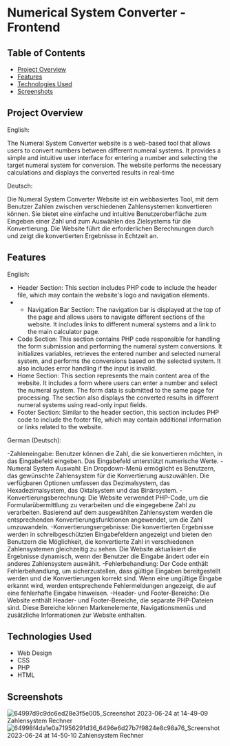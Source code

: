 # Numerical System Converter - Frontend


## Table of Contents

- [Project Overview](#project-overview)
- [Features](#features)
- [Technologies Used](#technologies-used)
- [Screenshots](#screenshots)

## Project Overview

English:

The Numeral System Converter website is a web-based tool that allows users to convert numbers between different numeral systems. It provides a simple and intuitive user interface for entering a number and selecting the target numeral system for conversion. The website performs the necessary calculations and displays the converted results in real-time

Deutsch:

Die Numeral System Converter Website ist ein webbasiertes Tool, mit dem Benutzer Zahlen zwischen verschiedenen Zahlensystemen konvertieren können. Sie bietet eine einfache und intuitive Benutzeroberfläche zum Eingeben einer Zahl und zum Auswählen des Zielsystems für die Konvertierung. Die Website führt die erforderlichen Berechnungen durch und zeigt die konvertierten Ergebnisse in Echtzeit an.

## Features

English:

- Header Section: This section includes PHP code to include the header file, which may contain the website's logo and navigation elements.
- - Navigation Bar Section: The navigation bar is displayed at the top of the page and allows users to navigate different sections of the website. It includes links to different numeral systems and a link to the main calculator page.
- Code Section: This section contains PHP code responsible for handling the form submission and performing the numeral system conversions. It initializes variables, retrieves the entered number and selected numeral system, and performs the conversions based on the selected system. It also includes error handling if the input is invalid.
- Home Section: This section represents the main content area of the website. It includes a form where users can enter a number and select the numeral system. The form data is submitted to the same page for processing. The section also displays the converted results in different numeral systems using read-only input fields.
- Footer Section: Similar to the header section, this section includes PHP code to include the footer file, which may contain additional information or links related to the website.

German (Deutsch):

-Zahleneingabe: Benutzer können die Zahl, die sie konvertieren möchten, in das Eingabefeld eingeben. Das Eingabefeld unterstützt numerische Werte.
-Numeral System Auswahl: Ein Dropdown-Menü ermöglicht es Benutzern, das gewünschte Zahlensystem für die Konvertierung auszuwählen. Die verfügbaren Optionen umfassen das Dezimalsystem, das Hexadezimalsystem, das Oktalsystem und das Binärsystem.
-Konvertierungsberechnung: Die Website verwendet PHP-Code, um die Formularübermittlung zu verarbeiten und die eingegebene Zahl zu verarbeiten. Basierend auf dem ausgewählten Zahlensystem werden die entsprechenden Konvertierungsfunktionen angewendet, um die Zahl umzuwandeln.
-Konvertierungsergebnisse: Die konvertierten Ergebnisse werden in schreibgeschützten Eingabefeldern angezeigt und bieten den Benutzern die Möglichkeit, die konvertierte Zahl in verschiedenen Zahlensystemen gleichzeitig zu sehen. Die Website aktualisiert die Ergebnisse dynamisch, wenn der Benutzer die Eingabe ändert oder ein anderes Zahlensystem auswählt.
-Fehlerbehandlung: Der Code enthält Fehlerbehandlung, um sicherzustellen, dass gültige Eingaben bereitgestellt werden und die Konvertierungen korrekt sind. Wenn eine ungültige Eingabe erkannt wird, werden entsprechende Fehlermeldungen angezeigt, die auf eine fehlerhafte Eingabe hinweisen.
-Header- und Footer-Bereiche: Die Website enthält Header- und Footer-Bereiche, die separate PHP-Dateien sind. Diese Bereiche können Markenelemente, Navigationsmenüs und zusätzliche Informationen zur Website enthalten.

## Technologies Used

- Web Design 
- CSS
- PHP
- HTML

## Screenshots

![64997d9c9dc6ed28e3f5e005_Screenshot 2023-06-24 at 14-49-09 Zahlensystem Rechner](https://github.com/KOTTG4/Numerical_System_Converter/assets/116221777/bb1f3fc2-0a52-4b2d-a29d-3b9ca30b44f3)
![64998f4da1e0a71956291d36_6496e6d27b7f9824e8c98a76_Screenshot 2023-06-24 at 14-50-10 Zahlensystem Rechner](https://github.com/KOTTG4/Numerical_System_Converter/assets/116221777/308fa6a0-158f-4384-8aa3-ef4f6056c6fe)




